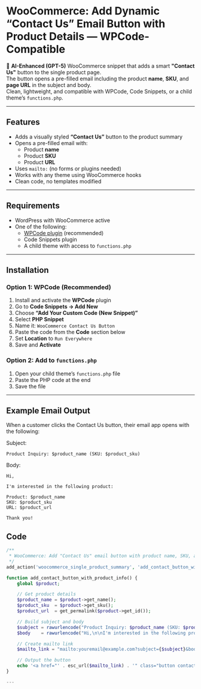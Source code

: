 # WooCommerce: Add Dynamic “Contact Us” Email Button with Product Details — WPCode-Compatible

🤖 **AI-Enhanced (GPT-5)** WooCommerce snippet that adds a smart **"Contact Us"** button to the single product page.  
The button opens a pre-filled email including the product **name**, **SKU**, and **page URL** in the subject and body.  
Clean, lightweight, and compatible with WPCode, Code Snippets, or a child theme’s `functions.php`.

---

## Features

- Adds a visually styled **“Contact Us”** button to the product summary
- Opens a pre-filled email with:
  - Product **name**
  - Product **SKU**
  - Product **URL**
- Uses `mailto:` (no forms or plugins needed)
- Works with any theme using WooCommerce hooks
- Clean code, no templates modified

---

## Requirements

- WordPress with WooCommerce active
- One of the following:
  - [WPCode plugin](https://wordpress.org/plugins/wpcode/) (recommended)
  - Code Snippets plugin
  - A child theme with access to `functions.php`

---

## Installation

### Option 1: WPCode (Recommended)

1. Install and activate the **WPCode** plugin
2. Go to **Code Snippets → Add New**
3. Choose **“Add Your Custom Code (New Snippet)”**
4. Select **PHP Snippet**
5. Name it: `WooCommerce Contact Us Button`
6. Paste the code from the **Code** section below
7. Set **Location** to `Run Everywhere`
8. Save and **Activate**

### Option 2: Add to `functions.php`

1. Open your child theme’s `functions.php` file
2. Paste the PHP code at the end
3. Save the file

---

## Example Email Output
When a customer clicks the Contact Us button, their email app opens with the following:

Subject:
```
Product Inquiry: $product_name (SKU: $product_sku)
```

Body:
```
Hi,

I'm interested in the following product:

Product: $product_name
SKU: $product_sku  
URL: $product_url

Thank you!
```

## Code

```php
/**
 * WooCommerce: Add "Contact Us" email button with product name, SKU, and URL
 */
add_action('woocommerce_single_product_summary', 'add_contact_button_with_product_info', 25);

function add_contact_button_with_product_info() {
    global $product;

    // Get product details
    $product_name = $product->get_name();
    $product_sku  = $product->get_sku();
    $product_url  = get_permalink($product->get_id());

    // Build subject and body
    $subject = rawurlencode("Product Inquiry: $product_name (SKU: $product_sku)");
    $body    = rawurlencode("Hi,\n\nI'm interested in the following product:\n\nProduct: $product_name\nSKU: $product_sku\nURL: $product_url\n\nThank you!");

    // Create mailto link
    $mailto_link = "mailto:youremail@example.com?subject={$subject}&body={$body}";

    // Output the button
    echo '<a href="' . esc_url($mailto_link) . '" class="button contact-button" style="margin-top: 15px; display: inline-block;">Contact Us</a>';
}

---
